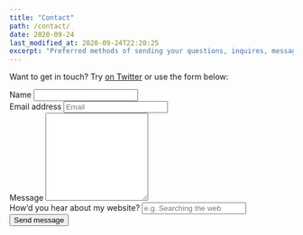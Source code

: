 ```yaml
---
title: "Contact"
path: /contact/
date: 2020-09-24
last_modified_at: 2020-09-24T22:20:25
excerpt: "Preferred methods of sending your questions, inquires, messages, and love letters to me."
---
```


Want to get in touch? Try [on Twitter](https://twitter.com/griff_rees) or use the form below:

<form class="form-group" name="contact" method="POST" data-netlify="true" netlify-honeypot="bot-field">
  <div hidden aria-hidden="true">
    <label>
      Don’t fill this out if you're human: 
      <input name="bot-field" />
    </label>
  </div>
  <div>
    <label for="name">Name
      <input name="name" type="text" spellcheck="false"
      maxlength="255" required
      title="Your name, however you'd like it written." />
    </label>
  </div>
  <div>
    <label for="email">Email address
      <input type="email" name="email" placeholder="Email"
      id="email" required maxlenght="255" spellcheck="false"
      title="An email address to reply to, maximum 255 characters." />
    </label>
  </div>
  <div>
    <label for="message">Message
      <textarea name="message" spellcheck="true" rows="10"
      required title="Your message, currently only plain text allowed!" />
      </textarea>
    </label>
  </div>
  <div>
    <label for="referral">How&rsquo;d you hear about my website?
      <input name="referral" type="text" maxlength="255"
      placeholder="e.g. Searching the web" />
    </label>
  </div>
  <button id="saveForm" name="saveForm" class="btn submit" type="submit">Send message</button>
</form>
